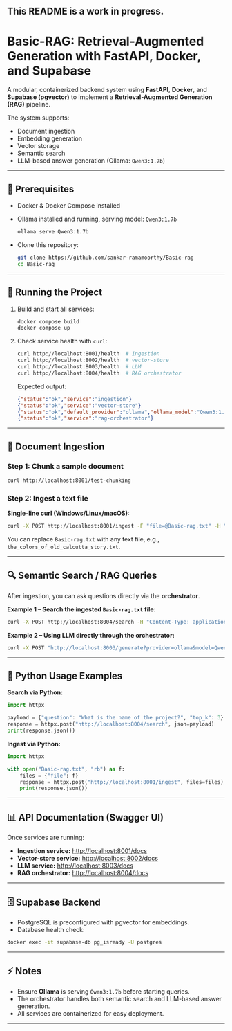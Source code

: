 This README is a work in progress.
---

# Basic-RAG: Retrieval-Augmented Generation with FastAPI, Docker, and Supabase

A modular, containerized backend system using **FastAPI**, **Docker**, and **Supabase (pgvector)** to implement a **Retrieval-Augmented Generation (RAG)** pipeline.

The system supports:

* Document ingestion
* Embedding generation
* Vector storage
* Semantic search
* LLM-based answer generation (Ollama: `Qwen3:1.7b`)

---

## 🚀 Prerequisites

* Docker & Docker Compose installed
* Ollama installed and running, serving model: `Qwen3:1.7b`

  ```bash
  ollama serve Qwen3:1.7b
  ```
* Clone this repository:

  ```bash
  git clone https://github.com/sankar-ramamoorthy/Basic-rag
  cd Basic-rag
  ```

---

## 🐳 Running the Project

1. Build and start all services:

   ```bash
   docker compose build
   docker compose up
   ```

2. Check service health with `curl`:

   ```bash
   curl http://localhost:8001/health  # ingestion
   curl http://localhost:8002/health  # vector-store
   curl http://localhost:8003/health  # LLM
   curl http://localhost:8004/health  # RAG orchestrator
   ```

   Expected output:

   ```json
   {"status":"ok","service":"ingestion"}
   {"status":"ok","service":"vector-store"}
   {"status":"ok","default_provider":"ollama","ollama_model":"Qwen3:1.7b","openai_model":"gpt-4"}
   {"status":"ok","service":"rag-orchestrator"}
   ```

---

## 📄 Document Ingestion

### Step 1: Chunk a sample document

```bash
curl http://localhost:8001/test-chunking
```

### Step 2: Ingest a text file

**Single-line curl (Windows/Linux/macOS):**

```bash
curl -X POST http://localhost:8001/ingest -F "file=@Basic-rag.txt" -H "Accept: application/json"
```

You can replace `Basic-rag.txt` with any text file, e.g., `the_colors_of_old_calcutta_story.txt`.

---

## 🔍 Semantic Search / RAG Queries

After ingestion, you can ask questions directly via the **orchestrator**.

**Example 1 – Search the ingested `Basic-rag.txt` file:**

```bash
curl -X POST http://localhost:8004/search -H "Content-Type: application/json" -d "{\"question\": \"What is the name of the project?\", \"top_k\": 3}"
```

**Example 2 – Using LLM directly through the orchestrator:**

```bash
curl -X POST "http://localhost:8003/generate?provider=ollama&model=Qwen3:1.7b" -H "Content-Type: application/json" -d "{\"context\":\"daisy lived in a colorful home in what used to be Calcutta in India\",\"query\":\"Where was Daisy's home?\"}"
```

---

## 🐍 Python Usage Examples

**Search via Python:**

```python
import httpx

payload = {"question": "What is the name of the project?", "top_k": 3}
response = httpx.post("http://localhost:8004/search", json=payload)
print(response.json())
```

**Ingest via Python:**

```python
import httpx

with open("Basic-rag.txt", "rb") as f:
    files = {"file": f}
    response = httpx.post("http://localhost:8001/ingest", files=files)
    print(response.json())
```

---

## 📊 API Documentation (Swagger UI)

Once services are running:

* **Ingestion service:** [http://localhost:8001/docs](http://localhost:8001/docs)
* **Vector-store service:** [http://localhost:8002/docs](http://localhost:8002/docs)
* **LLM service:** [http://localhost:8003/docs](http://localhost:8003/docs)
* **RAG orchestrator:** [http://localhost:8004/docs](http://localhost:8004/docs)

---

## 🗄️ Supabase Backend

* PostgreSQL is preconfigured with pgvector for embeddings.
* Database health check:

```bash
docker exec -it supabase-db pg_isready -U postgres
```

---

## ⚡ Notes

* Ensure **Ollama** is serving `Qwen3:1.7b` before starting queries.
* The orchestrator handles both semantic search and LLM-based answer generation.
* All services are containerized for easy deployment.

---

